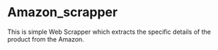 # Amazon_scrapper
This is simple Web Scrapper which extracts the specific details of the product from the Amazon.
